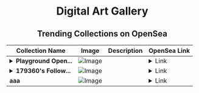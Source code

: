 <div align="center">

# Digital Art Gallery

## Trending Collections on OpenSea

| Collection Name                       | Image                                                                                     | Description                       | OpenSea Link                                                                                          |
|---------------------------------------|-------------------------------------------------------------------------------------------|-----------------------------------|--------------------------------------------------------------------------------------------------------|
| **<details><summary>Playground Open...</summary>Playground Open Ticketing Ecosystem Event 11534</details>** | ![Image](https://i.seadn.io/s/raw/files/ad4b567b5e819f5eb9dc8588aeb6896f.png?w=500&auto=format?w=200&auto=format) |  | <details><summary>Link</summary>[Playground Open Ticketing Ecosystem Event 11534](https://opensea.io/collection/playground-open-ticketing-ecosystem-event-11534)</details> |
| **<details><summary>179360's Follow...</summary>179360's Follower</details>** | ![Image](https://i.seadn.io/s/raw/files/19f9f090920392cc3650cbdf4361755b.png?w=500&auto=format?w=200&auto=format) |  | <details><summary>Link</summary>[179360's Follower](https://opensea.io/collection/179360-s-follower)</details> |
| **aaa** | ![Image](https://i.seadn.io/s/raw/files/b870b2ccbd4668d9de5f31291eb4b9de.jpg?w=500&auto=format?w=200&auto=format) |  | <details><summary>Link</summary>[aaa](https://opensea.io/collection/aaa-6506)</details> |

</div>